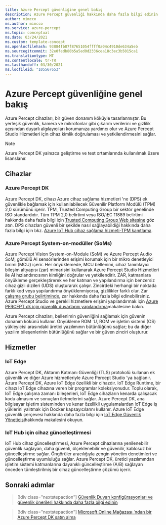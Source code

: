 ```yaml
---
title: Azure Percept güvenliğine genel bakış
description: Azure Percept güvenliği hakkında daha fazla bilgi edinin
author: mimcco
ms.author: mimcco
ms.service: azure-percept
ms.topic: conceptual
ms.date: 03/24/2021
ms.custom: template-concept
ms.openlocfilehash: 93884fb87f87651054ffff0a04c4910de634a5eb
ms.sourcegitcommit: 32e0fedb80b5a5ed0d2336cea18c3ec3b5015ca1
ms.translationtype: MT
ms.contentlocale: tr-TR
ms.lasthandoff: 03/30/2021
ms.locfileid: "105567653"
---
```

# <a name="azure-percept-security-overview"></a>Azure Percept güvenliğine genel bakış

Azure Percept cihazları, bir güven donanım köküyle tasarlanmıştır. Bu yerleşik güvenlik, kamera ve mikrofonlar gibi çıkarım verilerini ve gizlilik açısından duyarlı algılayıcıları korumanıza yardımcı olur ve Azure Percept Studio Hizmetleri için cihaz kimlik doğrulaması ve yetkilendirmesini sağlar.

> [!NOTE]
> Azure Percept DK yalnızca geliştirme ve test ortamlarında kullanılmak üzere lisanslanır.

## <a name="devices"></a>Cihazlar

### <a name="azure-percept-dk"></a>Azure Percept DK

Azure Percept DK, cihazı Azure cihaz sağlama hizmetleri 'ne (DPS) ek güvenlikle bağlamak için kullanılabilecek Güvenilir Platform Modülü (TPM) 2,0 sürümünü içerir. TPM, Trusted Computing Group bir sektör genelinde ISO standardıdır. Tüm TPM 2,0 belirtimi veya ISO/ıEC 11889 belirtimi hakkında daha fazla bilgi için [Trusted Computing Group Web sitesine](https://trustedcomputinggroup.org/resource/tpm-library-specification/) göz atın. DPS cihazları güvenli bir şekilde nasıl sağlayabildiği hakkında daha fazla bilgi için bkz. [Azure IoT Hub cihaz sağlama hizmeti-TPM kanıtlama](../iot-dps/concepts-tpm-attestation.md).

### <a name="azure-percept-system-on-modules-soms"></a>Azure Percept System-on-modüller (SoMs)

Azure Percept Vision System-on-Module (SoM) ve Azure Percept Audio SoM, gömülü AI sensörlerinden erişimi korumak için bir mikro denetleyici birimi (MCU) içerir. Her önyüklemede, MCU bellenimi, cihaz tanımlayıcı bileşim altyapısı (zar) mimarisini kullanarak Azure Percept Studio Hizmetleri ile AI hızlandırıcısının kimliğini doğrular ve yetkilendirir. ZAR, katmanlara önyükleme gerçekleştirerek ve her katman ve yapılandırma için benzersiz cihaz gizli dizileri (UDS) oluşturarak çalışır. Zincirdeki herhangi bir noktada farklı kod veya yapılandırma önyüklenmiyorsa, gizlilikler farklı olur. Zar [çalışma grubu belirtiminde](https://trustedcomputinggroup.org/work-groups/dice-architectures/), zar hakkında daha fazla bilgi edinebilirsiniz. Azure Percept Studio ve gerekli hizmetlere erişimi yapılandırmak için [Azure PERCEPT dk için güvenlik duvarlarını yapılandırma](concept-security-configuration.md)makalesine bakın.

Azure Percept cihazları, bellenimin güvenliğini sağlamak için güvenin donanım kökünü kullanır. Önyükleme ROM 'U, ROM ve işletim sistemi (OS) yükleyicisi arasındaki üretici yazılımının bütünlüğünü sağlar; bu da diğer yazılım bileşenlerinin bütünlüğünü sağlar ve bir güven zinciri oluşturur.

## <a name="services"></a>Hizmetler

### <a name="iot-edge"></a>IoT Edge

Azure Percept DK, Aktarım Katmanı Güvenliği (TLS) protokolü kullanan ek güvenlik ve diğer Azure hizmetleriyle Azure Percept Studio 'ya bağlanır. Azure Percept DK, Azure IoT Edge özellikli bir cihazdır. IoT Edge Runtime, bir cihazı IoT Edge cihazına veren bir programlar koleksiyonudur. Toplu olarak, IoT Edge çalışma zamanı bileşenleri, IoT Edge cihazların kenarda çalışacak kodu almasını ve sonuçları iletmelerini sağlar. Azure Percept DK, ana bilgisayar işletim sisteminden ve kenar özellikli uygulamalardan IoT Edge iş yüklerini yalıtmak için Docker kapsayıcılarını kullanır. Azure IoT Edge güvenlik çerçevesi hakkında daha fazla bilgi için [IoT Edge Güvenlik Yöneticisi](../iot-edge/iot-edge-security-manager.md)hakkında makalesini okuyun.

### <a name="device-update-for-iot-hub"></a>IoT Hub için cihaz güncelleştirmesi

IoT Hub cihaz güncelleştirmesi, Azure Percept cihazlarına yenilenebilir güvenlik sağlayan, daha güvenli, ölçeklenebilir ve güvenilir, kablosuz bir güncelleştirme sağlar. Öngörüler aracılığıyla zengin yönetim denetimleri ve güncelleştirme uyumluluğu sağlar. Azure Percept DK, üretici yazılımından işletim sistemi katmanlarına dayanıklı güncelleştirme (A/B) sağlayan önceden tümleştirilmiş bir cihaz güncelleştirme çözümü içerir.

## <a name="next-steps"></a>Sonraki adımlar

> [!div class="nextstepaction"]
> [Güvenlik Duvarı konfigürasyonları ve güvenlik önerileri hakkında daha fazla bilgi edinin](concept-security-configuration.md)

> [!div class="nextstepaction"]
> [Microsoft Online Mağazası 'ndan bir Azure Percept DK satın alma](https://go.microsoft.com/fwlink/p/?LinkId=2155270)
